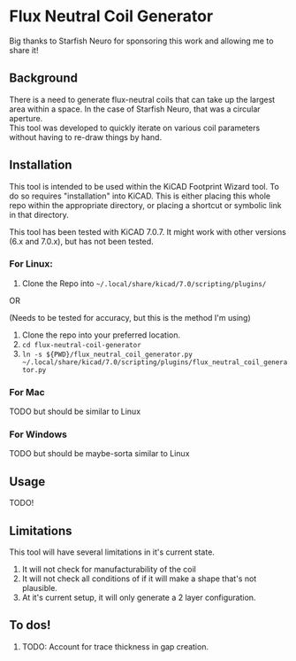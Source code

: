 # Flux Neutral Coil Generator

Big thanks to Starfish Neuro for sponsoring this work and allowing me to share it!

## Background

There is a need to generate flux-neutral coils that can take up the largest area
within a space.  In the case of Starfish Neuro, that was a circular aperture.  
This tool was developed to quickly iterate on various coil parameters without
having to re-draw things by hand.

## Installation

This tool is intended to be used within the KiCAD Footprint Wizard tool. To do
so requires "installation" into KiCAD.  This is either placing this whole repo
within the appropriate directory, or placing a shortcut or symbolic link in that
directory.

This tool has been tested with KiCAD 7.0.7.  It might work with other versions
(6.x and 7.0.x), but has not been tested. 

### For Linux:
1. Clone the Repo into `~/.local/share/kicad/7.0/scripting/plugins/`

OR 

(Needs to be tested for accuracy, but this is the method I'm using)
1. Clone the repo into your preferred location.
2. `cd flux-neutral-coil-generator`
3. `ln -s ${PWD}/flux_neutral_coil_generator.py ~/.local/share/kicad/7.0/scripting/plugins/flux_neutral_coil_generator.py`

### For Mac

TODO but should be similar to Linux

### For Windows

TODO but should be maybe-sorta similar to Linux

## Usage

TODO!

## Limitations

This tool will have several limitations in it's current state.

1. It will not check for manufacturability of the coil
1. It will not check all conditions of if it will make a shape that's not plausible.
1. At it's current setup, it will only generate a 2 layer configuration. 

## To dos!

1. TODO: Account for trace thickness in gap creation.  